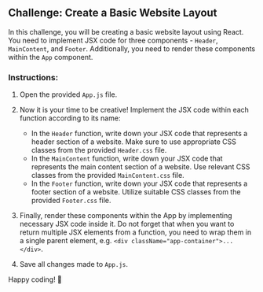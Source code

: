 ## Challenge: Create a Basic Website Layout

In this challenge, you will be creating a basic website layout using React. You need to implement JSX code for three components - `Header`, `MainContent`, and `Footer`. Additionally, you need to render these components within the `App` component.

### Instructions:

1. Open the provided `App.js` file.
2. Now it is your time to be creative! Implement the JSX code within each function according to its name:

   - In the `Header` function, write down your JSX code that represents a header section of a website. Make sure to use appropriate CSS classes from the provided `Header.css` file.
   - In the `MainContent` function, write down your JSX code that represents the main content section of a website. Use relevant CSS classes from the provided `MainContent.css` file.
   - In the `Footer` function, write down your JSX code that represents a footer section of a website. Utilize suitable CSS classes from the provided `Footer.css` file.

3. Finally, render these components within the App by implementing necessary JSX code inside it. Do not forget that when you want to return multiple JSX elements from a function, you need to wrap them in a single parent element, e.g. `<div className="app-container">...</div>`.

4. Save all changes made to `App.js`.

Happy coding! 🚀
